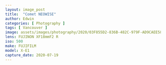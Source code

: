 ```yaml
---
layout: image_post
title:  "Comet NEOWISE"
author: Edwin
categories: [ Photography ]
tags: [ Vancouver ]
image: assets/images/photography/2020/03F855D2-836B-482C-979F-AD9CAEE584E5.jpeg
lens: FUJINON XF18mmF2 R
iso: 500
make: FUJIFILM
model: X-E1
capture_date: 2020-07-19
---
```

